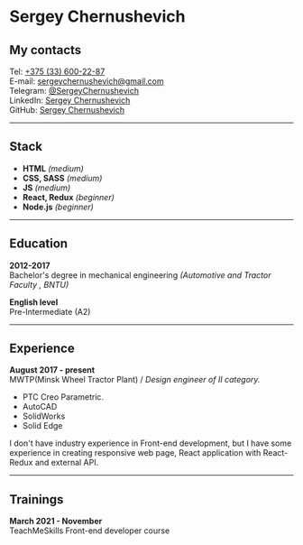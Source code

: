 # Sergey Chernushevich

## My contacts

Tel: [+375 (33) 600-22-87](tel:+375336002287)  
E-mail: [sergeychernushevich@gmail.com](sergeychernushevich@gmail.com)  
Telegram: [@SergeyChernushevich](https://t.me/SergeyChernushevich)  
LinkedIn: [Sergey Chernushevich](https://www.linkedin.com/in/sergey-chernushevich-827591219)  
GitHub: [Sergey Chernushevich](https://github.com/ergey-Chernushevich)

---

## Stack

- **HTML** _(medium)_
- **CSS, SASS** _(medium)_
- **JS** _(medium)_
- **React, Redux** _(beginner)_
- **Node.js** _(beginner)_

---

## Education

**2012-2017**  
Bachelor's degree in mechanical engineering _(Automotive and Tractor Faculty , BNTU)_

**English level**  
Pre-Intermediate (A2)

---

## Experience

**August 2017 - present**  
MWTP(Minsk Wheel Tractor Plant) / _Design engineer of II category._

- PTC Creo Parametric.
- AutoCAD
- SolidWorks
- Solid Edge

I don't have industry experience in Front-end development, but I have some experience in creating responsive web page, React application with React-Redux and external API.

---

## Trainings

**March 2021 - November**  
TeachMeSkills Front-end developer course
